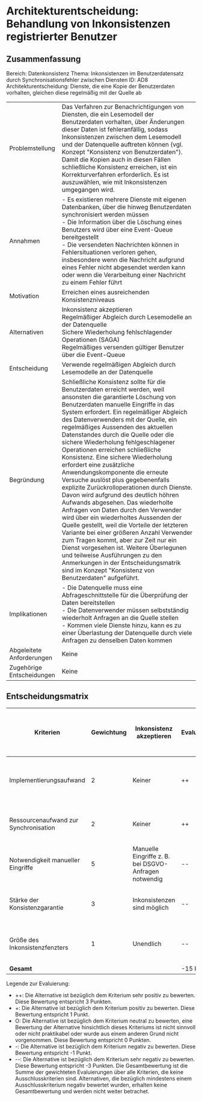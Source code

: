 # Architekturentscheidung: Behandlung von Inkonsistenzen registrierter Benutzer

## Zusammenfassung
Bereich: Datenkonsistenz
Thema: Inkonsistenzen im Benutzerdatensatz durch Synchronisationsfehler zwischen Diensten
ID: AD8
Architekturentscheidung: Dienste, die eine Kopie der Benutzerdaten vorhalten, gleichen diese regelmäßig mit der Quelle ab

|                           |                                                                                                                                                                                                                                                                                                                                                                                                                                                                                                                                                                                                                                                                                                                                                                                                                                                                                                                                                                                                                                                                           |
| ------------------------- |-------------------------------------------------------------------------------------------------------------------------------------------------------------------------------------------------------------------------------------------------------------------------------------------------------------------------------------------------------------------------------------------------------------------------------------------------------------------------------------------------------------------------------------------------------------------------------------------------------------------------------------------------------------------------------------------------------------------------------------------------------------------------------------------------------------------------------------------------------------------------------------------------------------------------------------------------------------------------------------------------------------------------------------------------------------------------- |
| Problemstellung           | Das Verfahren zur Benachrichtigungen von Diensten, die ein Lesemodell der Benutzerdaten vorhalten, über Änderungen dieser Daten ist fehleranfällig, sodass Inkonsistenzen zwischen dem Lesemodell und der Datenquelle auftreten können (vgl. Konzept "Konsistenz von Benutzerdaten"). Damit die Kopien auch in diesen Fällen schließliche Konsistenz erreichen, ist ein Korrekturverfahren erforderlich. Es ist auszuwählen, wie mit Inkonsistenzen umgegangen wird.                                                                                                                                                                                                                                                                                                                                                                                                                                                                                                                                                                                                      |
| Annahmen                  | - Es existieren mehrere Dienste mit eigenen Datenbanken, über die hinweg Benutzerdaten synchronisiert werden müssen<br>- Die Information über die Löschung eines Benutzers wird über eine Event-Queue bereitgestellt<br>- Die versendeten Nachrichten können in Fehlersituationen verloren gehen, insbesondere wenn die Nachricht aufgrund eines Fehler nicht abgesendet werden kann oder wenn die Verarbeitung einer Nachricht zu einem Fehler führt                                                                                                                                                                                                                                                                                                                                                                                                                                                                                                                                                                                                                     |
| Motivation                | Erreichen eines ausreichenden Konsistenzniveaus                                                                                                                                                                                                                                                                                                                                                                                                                                                                                                                                                                                                                                                                                                                                                                                                                                                                                                                                                                                                                           |
| Alternativen              | Inkonsistenz akzeptieren<br>Regelmäßiger Abgleich durch Lesemodelle an der Datenquelle<br>Sichere Wiederholung fehlschlagender Operationen (SAGA)<br>Regelmäßiges versenden gültiger Benutzer über die Event-Queue                                                                                                                                                                                                                                                                                                                                                                                                                                                                                                                                                                                                                                                                                                                                                                                                                                                        |
| Entscheidung              | Verwende regelmäßigen Abgleich durch Lesemodelle an der Datenquelle                                                                                                                                                                                                                                                                                                                                                                                                                                                                                                                                                                                                                                                                                                                                                                                                                                                                                                                                                                                                       |
| Begründung                | Schließliche Konsistenz sollte für die Benutzerdaten erreicht werden, weil ansonsten die garantierte Löschung von Benutzerdaten manuelle Eingriffe in das System erfordert. Ein regelmäßiger Abgleich des Datenverwenders mit der Quelle, ein regelmäßiges Aussenden des aktuellen Datenstandes durch die Quelle oder die sichere Wiederholung fehlgeschlagener Operationen erreichen schließliche Konsistenz. Eine sichere Wiederholung erfordert eine zusätzliche Anwendungskomponente die erneute Versuche auslöst plus gegebenenfalls explizite Zurückrolloperationen durch Dienste. Davon wird aufgrund des deutlich höhren Aufwands abgesehen. Das wiederholte Anfragen von Daten durch den Verwender wird über ein wiederholtes Aussenden der Quelle gestellt, weil die Vorteile der letzteren Variante bei einer größeren Anzahl Verwender zum Tragen kommt, aber zur Zeit nur ein Dienst vorgesehen ist. Weitere Überlegunen und teilweise Ausführungen zu den Anmerkungen in der Entscheidungsmatrik sind im Konzept "Konsistenz von Benutzerdaten" aufgeführt. |
| Implikationen             | - Die Datenquelle muss eine Abfrageschnittstelle für die Überprüfung der Daten bereitstellen<br>- Die Datenverwender müssen selbstständig wiederholt Anfragen an die Quelle stellen<br>- Kommen viele Dienste hinzu, kann es zu einer Überlastung der Datenquelle durch viele Anfragen zu denselben Daten kommen                                                                                                                                                                                                                                                                                                                                                                                                                                                                                                                                                                                                                                                                                                                                                          |
| Abgeleitete Anforderungen | Keine                                                                                                                                                                                                                                                                                                                                                                                                                                                                                                                                                                                                                                                                                                                                                                                                                                                                                                                                                                                                                                                                     |
| Zugehörige Entscheidungen | Keine                                                                                                                                                                                                                                                                                                                                                                                                                                                                                                                                                                                                                                                                                                                                                                                                                                                                                                                                                                                                                                                                     |

## Entscheidungsmatrix
| Kriterien                             | Gewichtung | Inkonsistenz akzeptieren                                      | Evaluierung | Regelmäßiger Abgleich durch Lesemodelle an der Datenquelle    | Evaluierung | Sichere Wiederholung fehlschlagender Operationen (SAGA)       | Evaluierung | Regelmäßiges versenden gültiger Benutzer über die Event-Queue | Evaluierung |
| ------------------------------------- | ---------- | ------------------------------------------------------------- | ----------- | ------------------------------------------------------------- | ----------- | ------------------------------------------------------------- | ----------- | ------------------------------------------------------------- | ----------- |
| Implementierungsaufwand               | 2          | Keiner                                                        | ++          | Anpassungen an Datenquelle und -verwender erforderlich        | O           | SAGA-Orchestrator erforderlich                                | -           | Auslöser für die Aussendung erforderlich                      | +           |
| Ressourcenaufwand zur Synchronisation | 2          | Keiner                                                        | ++          | wächst mit Benutzerzahl, kann aber etappenweise erfolgen      | +           | SAGA-Orchestrator erforderlich                                | -           | viele nicht angeforderte Nachrichten; besser ja mehr Dienste  | -           |
| Notwendigkeit manueller Eingriffe     | 5          | Manuelle Eingriffe z. B. bei DSGVO-Anfragen notwendig         | --          | Keiner, schließliche Konsistenz ist garantiert                | ++          | Keiner, schließliche Konsistenz ist garantiert                | ++          | Keiner, schließliche Konsistenz ist garantiert                | ++          |
| Stärke der Konsistenzgarantie         | 3          | Inkonsistenzen sind möglich                                   | --          | garantiert schließliche, aber keine starke Konsistenz         | +           | garantiert schließliche, aber keine starke Konsistenz         | +           | garantiert schließliche, aber keine starke Konsistenz         | +           |
| Größe des Inkonsistenzfenzters        | 1          | Unendlich                                                     | --          | abhängig von Intervall, Etappengröße und Benutzerzahl         | O           | abhängig von der Anzahl notwendiger Wiederholungen            | +           | abhängig von Intervall, Etappengröße und Benutzerzahl         | O           |
| **Gesamt**                            |            |                                                               | -15 Pkt.    |                                                               | 20 Pkt.     |                                                               | 15 Pkt.     |                                                               | 18 Pkt.     |

Legende zur Evaluierung:
 - ++: Die Alternative ist bezüglich dem Kriterium sehr positiv zu bewerten. Diese Bewertung entspricht 3 Punkten.
 - +: Die Alternative ist bezüglich dem Kriterium positiv zu bewerten. Diese Bewertung entspricht 1 Punkt.
 - O: Die Alternative ist bezüglich dem Kriterium neutral zu bewerten, eine Bewertung der Alternative hinsichtlich dieses Kriteriums ist nicht sinnvoll oder nicht praktikabel oder wurde aus einem anderen Grund nicht vorgenommen. Diese Bewertung entspricht 0 Punkten.
 - \-: Die Alternative ist bezüglich dem Kriterium negativ zu bewerten. Diese Bewertung entspricht -1 Punkt.
 - \-\-: Die Alternative ist bezüglich dem Kriterium sehr negativ zu bewerten. Diese Bewertung entspricht -3 Punkten.
Die Gesamtbewertung ist die Summe der gewichteten Evaluierungen über alle Kriterien, die keine Ausschlusskriterien sind. Alternativen, die bezüglich mindestens einem Ausschlusskriterium negativ bewertet wurden, erhalten keine Gesamtbewertung und werden nicht weiter betrachet.
